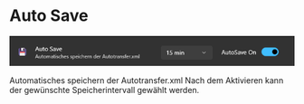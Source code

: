 # Auto Save

![image](/LiftDataManager/Docs/HelpImages/image94.png)  

Automatisches speichern der Autotransfer.xml
Nach dem Aktivieren kann der gewünschte Speicherintervall gewählt werden.
